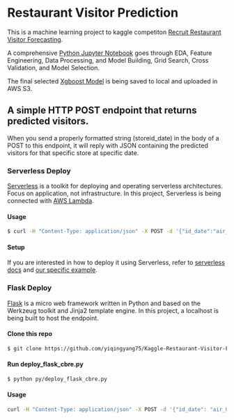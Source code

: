 
# Restaurant Visitor Prediction
This is a machine learning project to kaggle competiton [Recruit Restaurant Visitor Forecasting](https://www.kaggle.com/c/recruit-restaurant-visitor-forecasting/data).

A comprehensive [Python Jupyter Notebook](https://github.com/yiqingyang75/Kaggle-Restaurant-Visitor-Forecasting/blob/master/py/Recruit_Restaurant_Visitor_Forecasting.ipynb) goes through EDA, Feature Engineering, Data Processing, and Model Building, Grid Search, Cross Validation, and Model Selection.

The final selected [Xgboost Model](https://github.com/yiqingyang75/Kaggle-Restaurant-Visitor-Forecasting/blob/master/model/xgb02.model) is  being saved to local and uploaded in AWS S3.

## A simple HTTP POST endpoint that returns predicted visitors.
When you send a properly formatted string (storeid_date) in the body of a POST to this endpoint, it will reply with JSON containing the predicted visitors for that specific store at specific date.

### Serverless Deploy
[Serverless](https://serverless.com/) is a toolkit for deploying and operating serverless architectures. Focus on application, not infrastructure. In this project, Serverless is being connected with [AWS Lambda](https://aws.amazon.com/lambda).
#### Usage
```bash
$ curl -H "Content-Type: application/json" -X POST -d '{"id_date":"air_00a91d42b08b08d9_2017-04-23"}' https://vnnxb5ok7i.execute-api.us-east-1.amazonaws.com/dev/visit
```
#### Setup
If you are interested in how to deploy it using Serverless, refer to [serverless docs](https://serverless.com/framework/docs/getting-started/) and [our specific example](https://github.com/yiqingyang75/Kaggle-Restaurant-Visitor-Forecasting/tree/master/cbrelambda).
### Flask Deploy
[Flask](http://flask.pocoo.org/) is a micro web framework written in Python and based on the Werkzeug toolkit and Jinja2 template engine. In this project, a localhost is being built to host the endpoint.
#### Clone this repo
```bash
$ git clone https://github.com/yiqingyang75/Kaggle-Restaurant-Visitor-Forecasting.git
```
#### Run deploy_flask_cbre.py
```bash
$ python py/deploy_flask_cbre.py
```
#### Usage
```bash
curl -H "Content-Type: application/json" -X POST -d '{"id_date": "air_00a91d42b08b08d9_2017-04-23"}' http://127.0.0.1:5050/visit
```
